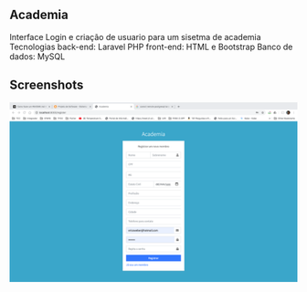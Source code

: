 
## Academia

Interface Login e criação de usuario para um sisetma de academia
Tecnologias 
	back-end: Laravel PHP
	front-end: HTML e Bootstrap
	Banco de dados: MySQL

## Screenshots

![alt text](screenshot1.png)



